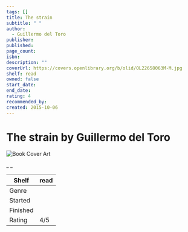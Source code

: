 ```yaml
---
tags: []
title: The strain
subtitle: " "
author:
  - Guillermo del Toro
publisher:
published:
page_count:
isbn:
description: ""
coverUrl: https://covers.openlibrary.org/b/olid/OL22658063M-M.jpg
shelf: read
owned: false
start_date:
end_date:
rating: 4
recommended_by:
created: 2015-10-06
---
```


# The strain by Guillermo del Toro

![Book Cover Art](https://covers.openlibrary.org/b/olid/OL22658063M-M.jpg)

_ _

| Shelf | read |
| --- | --- |
| Genre |  |
| Started |  |
| Finished |  |
| Rating | 4/5 |

